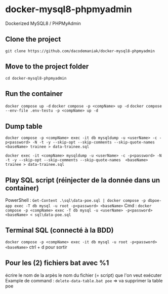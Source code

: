 # docker-mysql8-phpmyadmin
Dockerized MySQL8 / PHPMyAdmin

## Clone the project
`git clone https://github.com/dacodemaniak/docker-mysql8-phpmyadmin`

## Move to the project folder
`cd docker-mysql8-phpmyadmin`

## Run the container
`docker compose up -d`
`docker compose -p <compName> up -d`
`docker compose --env-file .env-testu -p <compName> up -d`

## Dump table
`docker compose -p <compName> exec -it db mysqldump -u <userName> -c -p<password> -N -t -y --skip-opt --skip-comments --skip-quote-names <baseName> trainee > data-trainee.sql`

`docker exec -it <compName> mysqldump -u <userName> -c -p<password> -N -t -y --skip-opt --skip-comments --skip-quote-names  <baseName> trainee > data-trainee.sql`

## Play SQL script (réinjecter de la donnée dans un container)
PowerShell : `Get-Content .\sql\data-poe.sql | docker compose -p dbpoe-app exec -T db mysql -u root -p<password> <baseName>`
Cmd : `docker compose -p <compName> exec -T db mysql -u <userName> -p<password> <baseName> < sql\data-poe.sql`

## Terminal SQL (connecté à la BDD)
`docker compose -p <compName> exec -it db mysql -u root -p<password> <baseName>`
ctrl + d pour sortir

## Pour les (2) fichiers bat avec %1
écrire le nom de la arpès le nom du fichier (= script) que l'on veut exécuter
Example de command : `delete-data-table.bat poe` => va supprimer la table poe